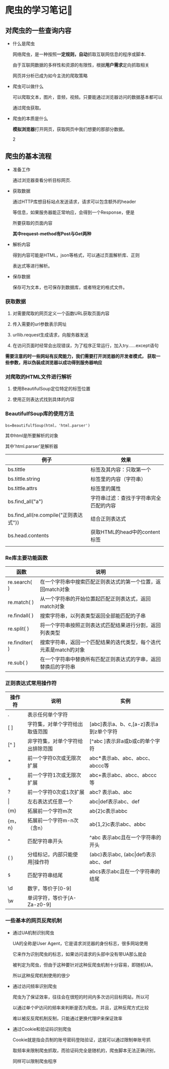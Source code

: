 # 爬虫的学习笔记:book:

 

## 对爬虫的一些查询内容

+ 什么是爬虫

  网络爬虫，是一种按照**一定规则，自动**抓取互联网信息的程序或脚本.

  由于互联网数据的多样性和资源的有限性，根据**用户需求**定向抓取相关

  网页并分析已成为如今主流的爬取策略

+ 爬虫可以做什么

  可以爬取文本，图片，音频，视频。只要能通过浏览器访问的数据基本都可以

  通过爬虫获取。

+ 爬虫的本质是什么

  **模拟浏览器**打开网页，获取网页中我们想要的那部分数据。
  
  2





## 爬虫的基本流程

+ 准备工作

  通过浏览器查看分析目标网页.

  

+ 获取数据

  通过HTTP库想目标站点发送请求，请求可以包含额外的header

  等信息，如果服务器能正常响应，会得到一个Response，便是

  所要获取的页面内容

  **其中request-method有Post与Get两种**

  

+ 解析内容

  得到内容可能是HTML，json等格式，可以通过页面解析库、正则

  表达式等进行解析。

  

+ 保存数据

  保存可为文本，也可保存到数据库，或者特定的格式文件。



### 获取数据

1. 对需要爬取的网页定义一个函数URL获取页面内容

   

2. 传入需要的url参数表示网址

   

3. urllib.request生成请求，向服务器发送

   

4. 在访问页面时经常会出现错误，为了程序正常运行，加入try……except语句

   

**需要注意的时一些网站有反爬能力，我们需要打开浏览器的开发者模式，
获取一些参数，用以伪装成浏览器以成功得到服务器响应**



### 对爬取的HTML文件进行解析



1. 使用BeautifulSoup定位特定的标签位置

   

2. 使用正则表达式找到具体的内容





### BeautifulfSoup库的使用方法

`bs=BeautifulfSoup(html，'html.parser')`



其中html是所要解析的对象

其中'html.parser'是解析器



| 例子                                  | 效果                                   |
| ------------------------------------- | -------------------------------------- |
| bs.tittle                             | 标签及其内容：只取第一个               |
| bs.tittle.string                      | 标签里的内容（字符串）                 |
| bs.tittle.attrs                       | 标签里的属性                           |
| bs.find_all("a")                      | 字符串过滤：查找于字符串完全匹配的内容 |
| bs.find_all(re.compile("正则表达式")) | 结合正则表达式                         |
| bs.head.contents                      | 获取HTML的head中的content标签          |
|                                       |                                        |



### Re库主要功能函数

| 函数           | 说明                                                         |
| -------------- | ------------------------------------------------------------ |
| re.search( )   | 在一个字符串中搜索匹配正则表达式的第一个位置，返回match对象  |
| re.match( )    | 从一个字符串的开始位置起匹配正则表达式，返回match对象        |
| re.findall( )  | 搜索字符串，以列表类型返回全部能匹配的子串                   |
| re.split( )    | 将一个字符串按照正则表达式匹配结果进行分割，返回列表类型     |
| re.finditer( ) | 搜索字符串，返回一个匹配结果的迭代类型，每个迭代元素是match的对象 |
| re.sub( )      | 在一个字符串中替换所有匹配正则表达式的字串，返回替换后的字符串 |



### 正则表达式常用操作符

| 操作符 | 说明                             | 实例                                   |
| ------ | -------------------------------- | -------------------------------------- |
| .      | 表示任何单个字符                 |                                        |
| [ ]    | 字符集，对单个字符给出取值范围   | [abc]表示a、b、c,[a-z]表示a到z单个字符 |
| [^ ]   | 非字符集，对单个字符给出排除范围 | [^abc ]表示非a或b或c的单个字符         |
| *      | 前一个字符0次或无限次扩展        | abc*表示ab、abc、abcc、abccc等         |
| +      | 前一个字符1次或无限次扩展        | abc+表示abc、abcc、abccc等             |
| ?      | 前一个字符0次或1次扩展           | abc? 表示ab、abc                       |
| \|     | 左右表达式任意一个               | abc\|def表示abc、def                   |
| {m}    | 拓展前一个字符m次                | ab{2}c表示abbc                         |
| {m，n} | 拓展前一个字符m-n次（含n）       | ab{1,2}c表示abc、abbc                  |
| ^      | 匹配字符串开头                   | ^abc 表示abc且在一个字符串的开头       |
| ( )    | 分组标记，内部只能使用\|操作符   | (abc)表示abc,  (abc\|def)表示abc、def  |
| `$`    | 匹配字符串结尾                   | abc`$`表示abc且在一个字符串的结尾      |
| \d     | 数字，等价于[0-9]                |                                        |
| \w     | 单词字符，等价于[A-Za-z0-9]      |                                        |



### 一些基本的网页反爬机制

+ 通过UA机制识别爬虫

  UA的全称是User Agent，它是请求浏览器的身份标志，很多网站使用

  它来作为识别爬虫的标志，如果访问请求的头部中没有带UA那么就会

  被判定为爬虫，但由于这种要针对这种反爬虫机制十分容易，即随机UA，

  所以这种反爬机制使用的很少 

  

+ 通过访问频率识别爬虫

  爬虫为了保证效率，往往会在很短的时间内多次访问目标网站，所以可

  以通过单个IP访问的频率来判断是否为爬虫。并且，这种反爬方式比较

  难以被反反爬机制反制，只能通过更换代理IP来保证效率

  

+ 通过Cookie和验证码识别爬虫

  Cookie就是指会员制的账号密码登陆验证，这就可以通过限制单账号抓

  取频率来限制爬虫抓取，而验证码完全是随机的，爬虫脚本无法正确识别，

  同样可以限制爬虫程序
